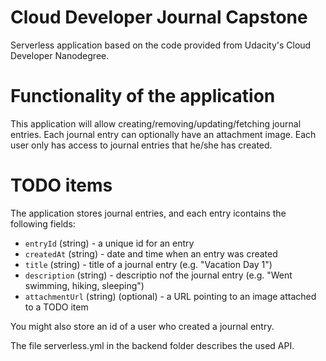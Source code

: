# Cloud Developer Journal Capstone

Serverless application based on the code provided from Udacity's Cloud Developer Nanodegree.

# Functionality of the application

This application will allow creating/removing/updating/fetching journal entries. Each journal entry can optionally have an attachment image. Each user only has access to journal entries that he/she has created.

# TODO items

The application stores journal entries, and each entry icontains the following fields:

* `entryId` (string) - a unique id for an entry
* `createdAt` (string) - date and time when an entry was created
* `title` (string) - title of a journal entry (e.g. "Vacation Day 1")
* `description` (string) - descriptio nof the journal entry (e.g. "Went swimming, hiking, sleeping")
* `attachmentUrl` (string) (optional) - a URL pointing to an image attached to a TODO item

You might also store an id of a user who created a journal entry.

The file serverless.yml in the backend folder describes the used API.
